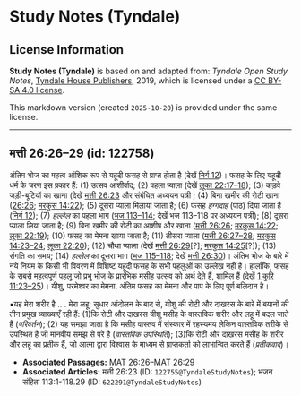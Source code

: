 # Study Notes (Tyndale)

## License Information

**Study Notes (Tyndale)** is based on and adapted from: _Tyndale Open Study Notes_, [Tyndale House Publishers](https://tyndaleopenresources.com/), 2019, which is licensed under a [CC BY-SA 4.0 license](https://creativecommons.org/licenses/by-sa/4.0/legalcode.en).

This markdown version (created `2025-10-20`) is provided under the same license.



--------------------------------

## मत्ती 26:26–29 (id: 122758)

अंतिम भोज का महत्व आंशिक रूप से यहूदी फसह से प्राप्त होता है (देखें [निर्ग 12](https://ref.ly/Exod12:1-Exod12:51))। फसह के लिए यहूदी धर्म के चरण इस प्रकार हैं: (1\) उत्सव आशीर्वाद; (2\) पहला प्याला (देखें [लूका 22:17–18](https://ref.ly/Luke22:17-Luke22:18)); (3\) कड़वे जड़ी\-बूटियों का खाना (देखें [मत्ती 26:23](https://ref.ly/Matt26:23) और संबंधित अध्ययन पत्री ; (4\) बिना खमीर की रोटी खाना ([26:26](https://ref.ly/Matt26:26); [मरकुस 14:22](https://ref.ly/Mark14:22)); (5\) दूसरा प्याला मिलाया जाता है; (6\) फसह *हग्गदाह* (पाठ) दिया जाता है ([निर्ग 12](https://ref.ly/Exod12:1-Exod12:51)); (7\) *हल्लेल* का पहला भाग ([भज 113–114](https://ref.ly/Ps113:1-Ps114:8); देखें भज 113–118 पर अध्ययन पत्री); (8\) दूसरा प्याला लिया जाता है; (9\) बिना खमीर की रोटी का आशीष और खाना ([मत्ती 26:26](https://ref.ly/Matt26:26); [मरकुस 14:22](https://ref.ly/Mark14:22); [लूका 22:19](https://ref.ly/Luke22:19)); (10\) फसह का मेमना खाया जाता है; (11\) तीसरा प्याला ([मत्ती 26:27–28](https://ref.ly/Matt26:27-Matt26:28); [मरकुस 14:23–24](https://ref.ly/Mark14:23-Mark14:24); [लूका 22:20](https://ref.ly/Luke22:20)); (12\) चौथा प्याला (देखें [मत्ती 26:29](https://ref.ly/Matt26:29)\[?]; [मरकुस 14:25](https://ref.ly/Mark14:25)\[?]); (13\) संगति का समय; (14\) *हल्लेल* का दूसरा भाग ([भज 115–118](https://ref.ly/Ps115:1-Ps118:29); देखें [मत्ती 26:30](https://ref.ly/Matt26:30))। अंतिम भोज के बारे में नये नियम के किसी भी विवरण में विशिष्ट यहूदी फसह के सभी पहलुओं का उल्लेख नहीं है। हालाँकि, फसह के सबसे महत्वपूर्ण पहलू जो प्रभु भोज के प्रारंभिक मसीह उत्सव को अर्थ देते हैं, शामिल हैं (देखें [1 कुरि 11:23–25](https://ref.ly/1Cor11:23-1Cor11:25))। यीशु, परमेश्वर का मेमना, अंतिम फसह का मेमना और पाप के लिए पूर्ण बलिदान है।

•यह मेरा शरीर है .. . मेरा लहू: सुधार आंदोलन के बाद से, यीशु की रोटी और दाखरस के बारे में बयानों की तीन प्रमुख व्याख्याएँ रही हैं: (1\)कि रोटी और दाखरस यीशु मसीह के वास्तविक शरीर और लहू में बदल जाते हैं (*परिवर्तन*); (2\) यह समझा जाता है कि मसीह वास्तव में संस्कार में रहस्यमय लेकिन वास्तविक तरीके से उपस्थित है जो मानवीय समझ से परे है (*वास्तविक उपस्थिति*); (3\)कि रोटी और दाखरस मसीह के शरीर और लहू का प्रतीक हैं, जो आत्मा द्वारा विश्वास के माध्यम से प्राप्तकर्ता को लाभान्वित करते हैं (*प्रतीकवाद*)।

* **Associated Passages:** MAT 26:26–MAT 26:29
* **Associated Articles:** मत्ती 26:23 (ID: `122755@TyndaleStudyNotes`); भजन संहिता 113:1-118.29 (ID: `622291@TyndaleStudyNotes`)

